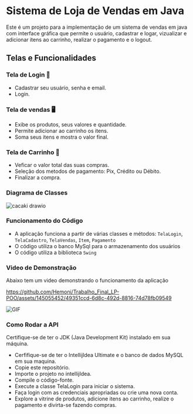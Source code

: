 # Sistema de Loja de Vendas em Java
Este é um projeto para a implementação de um sistema de vendas em java com interface gráfica que permite o usuário, cadastrar e logar, vizualizar e adicionar itens ao carrinho, realizar o pagamento e o logout.

## Telas e Funcionalidades

### Tela de Login 👤

- Cadastrar seu usuário, senha e email.
- Login. 

### Tela de vendas 🖥️

- Exibe os produtos, seus valores e quantidade.
- Permite adicionar ao carrinho os itens.
- Soma seus itens e mostra o valor final.

### Tela de Carrinho 🛒

- Veficar o valor total das suas compras.
- Seleção dos metodos de pagamento: Pix, Crédito ou Débito.
- Finalizar a compra.

### Diagrama de Classes
![cacaki drawio](https://github.com/Hemoni/Trabalho_Final_LP-POO/assets/145055452/e21bf077-32f9-4f59-b5fc-b466e5f5543e)


### Funcionamento do Código

- A aplicação funciona a partir de várias classes e métodos: `TelaLogin`, `TelaCadastro`, `TelaVendas`, `Item`, `Pagamento`
- O código utiliza o banco MySql para o armazenamento dos usuários
- O código utiliza a biblioteca `Swing`

### Video de Demonstração
Abaixo tem um video demonstrando o funcionamento da aplicação

https://github.com/Hemoni/Trabalho_Final_LP-POO/assets/145055452/49351ccd-6d8c-492d-8816-74d78fb09549

![GIF](https://github.com/RafaelHMota/Trabalho_Final_LP-POO/assets/144626992/cee7c927-59a6-487b-8c5f-9a7657f06cf2)

### Como Rodar a API
Certifique-se de ter o JDK (Java Development Kit) instalado em sua máquina.
- Cerfifique-se de ter o IntellijIdea Ultimate e o banco de dados MySQL em sua maquina.
- Copie este repositório.
- Importe o projeto no intellijIdea.
- Compile o código-fonte.
- Execute a classe TelaLogin para iniciar o sistema.
- Faça login com as credenciais apropriadas ou crie uma nova conta.
- Explore a vitrine de produtos, adicione itens ao carrinho, realize o pagamento e divirta-se fazendo compras.
